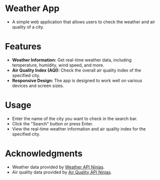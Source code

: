 # Weather App
- A simple web application that allows users to check the weather and air quality of a city.

# Features
- **Weather Information:** Get real-time weather data, including temperature, humidity, wind speed, and more.
- **Air Quality Index (AQI):** Check the overall air quality index of the specified city.
- **Responsive Design:** The app is designed to work well on various devices and screen sizes.

# Usage
- Enter the name of the city you want to check in the search bar.
- Click the "Search" button or press Enter.
- View the real-time weather information and air quality index for the specified city.

# Acknowledgments
- Weather data provided by [Weather API Ninjas](https://api-ninjas.com/api/weather/).
- Air quality data provided by [Air Quality API Ninjas](https://api-ninjas.com/api/airquality).
